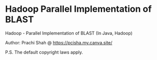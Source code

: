 # Hadoop Parallel Implementation of BLAST
Hadoop - Parallel Implementation of BLAST (In Java, Hadoop)

Author: Prachi Shah @ https://pcisha.my.canva.site/

P.S. The default copyright laws apply.
